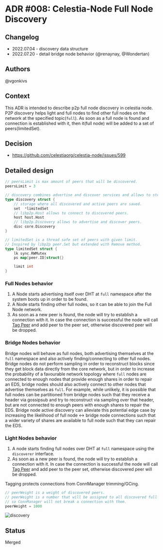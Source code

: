 # ADR #008: Celestia-Node Full Node Discovery

## Changelog

- 2022.07.04 - discovery data structure
- 2022.07.20 - detail bridge node behavior (@renaynay, @Wondertan)

## Authors

@vgonkivs

## Context

This ADR is intended to describe p2p full node discovery in celestia node.
P2P discovery helps light and full nodes to find other full nodes on the network at the specified topic(`full`).
As soon as a full node is found and connection is established with it, then it(full node) will be added to a set of peers(limitedSet).

## Decision

- <https://github.com/celestiaorg/celestia-node/issues/599>

## Detailed design

```go
// peersLimit is max amount of peers that will be discovered.
peersLimit = 3

// discovery combines advertise and discover services and allows to store discovered nodes.
type discovery struct {
    // storage where all discovered and active peers are saved.
    set  *limitedSet
    // libp2p.Host allows to connect to discovered peers.
    host host.Host
    // libp2p.Discovery allows to advertise and discover peers.
    disc core.Discovery
}

// limitedSet is a thread safe set of peers with given limit.
// Inspired by libp2p peer.Set but extended with Remove method.
type limitedSet struct {
    lk sync.RWMutex
    ps map[peer.ID]struct{}

    limit int
}
```

### Full Nodes behavior

1. A Node starts advertising itself over DHT at `full` namespace after the system boots up in order to be found.
2. A Node starts finding other full nodes, so it can be able to join the Full Node network.
3. As soon as a new peer is found, the node will try to establish a connection with it. In case the connection is successful
the node will call [Tag Peer](https://github.com/libp2p/go-libp2p-core/blob/525a0b13017263bde889a3295fa2e4212d7af8c5/connmgr/manager.go#L35) and add peer to the peer set, otherwise discovered peer will be dropped.

### Bridge Nodes behavior

Bridge nodes will behave as full nodes, both advertising themselves at the `full` namespace and also actively finding/connecting to other full nodes.
Bridge nodes do not perform sampling in order to reconstruct blocks since they get block data directly from the core network, but in order to increase the probability of a favourable network topology where `full` nodes are connected to enough nodes that provide enough shares in order to repair an EDS, bridge nodes should also actively connect to other nodes that advertise themselves as `full`.
For example, while unlikely, it is possible that full nodes can be partitioned from bridge nodes such that they receive a header via gossipsub and try to reconstruct via sampling over that header, but are not connected to enough peers with enough shares to repair the EDS.
Bridge node active discovery can alleviate this potential edge case by increasing the likelihood of full node <-> bridge node connections such that a wider variety of shares are available to full node such that they can repair the EDS.

### Light Nodes behavior

1. A node starts finding full nodes over DHT at `full` namespace using the `discoverer` interface.
2. As soon as a new peer is found, the node will try to establish a connection with it. In case the connection is successful
   the node will call [Tag Peer](https://github.com/libp2p/go-libp2p-core/blob/525a0b13017263bde889a3295fa2e4212d7af8c5/connmgr/manager.go#L35) and add peer to the peer set, otherwise discovered peer will be dropped.

Tagging protects connections from ConnManager trimming/GCing.

```go
// peerWeight is a weight of discovered peers.
// peerWeight is a number that will be assigned to all discovered full nodes,
// so ConnManager will not break a connection with them.
peerWeight = 1000
```

![discovery](https://user-images.githubusercontent.com/40579846/177183260-92d1c390-928b-4c06-9516-24afea94d1f1.png)

## Status

Merged
